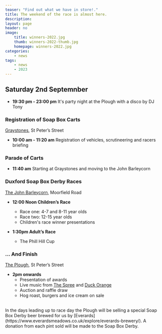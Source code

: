 ```yaml
---
teaser: "Find out what we have in store!."
title: The weekend of the race is almost here.
description:
layout: page
header: no
image: 
    title: winners-2022.jpg
    thumb: winners-2022-thumb.jpg
    homepage: winners-2022.jpg
categories:
    - news
tags:
    - news
    - 2023
---
```



## Saturday 2nd Septemnber 
* __19:30 pm - 23:00 pm__
It's party night at the Plough with a disco by DJ Tony 


### Registration of Soap Box Carts
[Graystones](https://www.facebook.com/people/Graystones/100063804272277/), St Peter’s Street
* __10:00 am - 11:20 am__
Registration of vehicles, scrutineering and racers briefing

### Parade of Carts
* __11:40 am__
Starting at Graystones and moving to the John Barleycorn

### Duxford Soap Box Derby Races
[The John Barleycorn](https://www.facebook.com/johnbarleycornduxford), Moorfield Road

* __12:00 Noon Children’s Race__
    * Race one: 4-7 and 8-11 year olds
    * Race two: 12-15 year olds
    * Children's race winner presentations


*  __1:30pm Adult’s Race__
    * The Phill Hill Cup

### … And Finish
[The Plough](https://www.theduxfordplough.co.uk/), St Peter’s Street
*  __2pm onwards__
    * Presentation of awards
    * Live music from [The Spree](https://www.thespreeonline.co.uk/) and [Duck Orange](https://www.facebook.com/profile.php?id=100071990058980)
    * Auction and raffle draw
    * Hog roast, burgers and ice cream on sale

<br />
In the days leading up to race day the Plough will be selling a special Soap Box Derby beer brewed for us by [Everards](https://www.everardsmeadows.co.uk/explore/everards-brewery/). A donation from each pint sold will be made to the Soap Box Derby.
<br />
